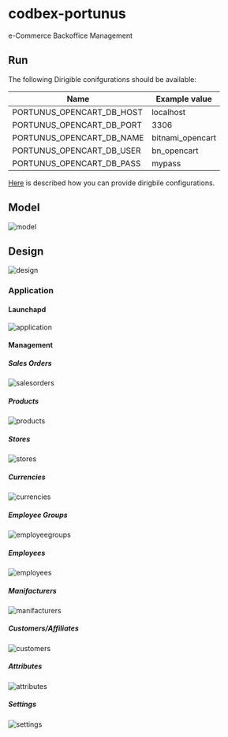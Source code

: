 # codbex-portunus

e-Commerce Backoffice Management

## Run
The following Dirigible conifgurations should be available:

| Name | Example value |
|--|--|
| PORTUNUS_OPENCART_DB_HOST | localhost |
| PORTUNUS_OPENCART_DB_PORT | 3306 |
| PORTUNUS_OPENCART_DB_NAME | bitnami_opencart |
| PORTUNUS_OPENCART_DB_USER | bn_opencart |
| PORTUNUS_OPENCART_DB_PASS | mypass |
[Here](https://www.dirigible.io/help/setup/setup-environment-variables/) is described how you can provide dirigbile configurations.

## Model

![model](images/portunus-model.png)

## Design
![design](design/portunus.svg)

### Application 

#### Launchapd

![application](images/portunus-application.png)

#### Management

##### Sales Orders

![salesorders](images/portunus-salesorders.png)

##### Products

![products](images/portunus-products.png)

##### Stores

![stores](images/portunus-stores.png)

##### Currencies

![currencies](images/portunus-currencies.png)

##### Employee Groups

![employeegroups](images/portunus-employeegroups.png)

##### Employees

![employees](images/portunus-employees.png)

##### Manifacturers

![manifacturers](images/portunus-manifacturers.png)

##### Customers/Affiliates

![customers](images/portunus-customers.png)

##### Attributes

![attributes](images/portunus-attributes.png)

##### Settings

![settings](images/portunus-settings.png)
